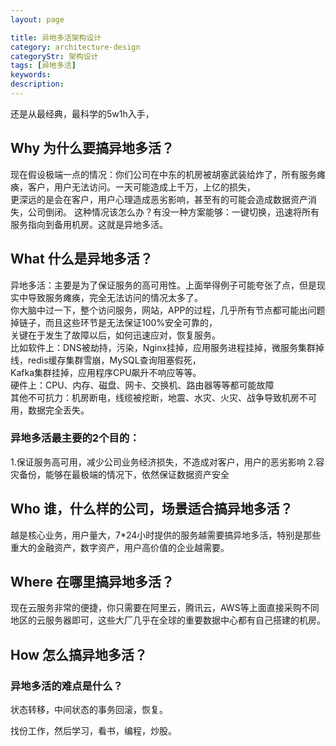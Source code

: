 ```yaml
---
layout: page

title: 异地多活架构设计
category: architecture-design
categoryStr: 架构设计
tags: [异地多活]
keywords:
description:
---
```


还是从最经典，最科学的5w1h入手，
## Why 为什么要搞异地多活？
现在假设极端一点的情况：你们公司在中东的机房被胡塞武装给炸了，所有服务瘫痪，客户，用户无法访问。一天可能造成上千万，上亿的损失，  
更深远的是会在客户，用户心理造成恶劣影响，甚至有的可能会造成数据资产消失，公司倒闭。
这种情况该怎么办？有没一种方案能够：一键切换，迅速将所有服务指向到备用机房。这就是异地多活。

## What 什么是异地多活？
异地多活：主要是为了保证服务的高可用性。上面举得例子可能夸张了点，但是现实中导致服务瘫痪，完全无法访问的情况太多了。  
你大脑中过一下，整个访问服务，网站，APP的过程，几乎所有节点都可能出问题掉链子，而且这些环节是无法保证100%安全可靠的，  
关键在于发生了故障以后，如何迅速应对，恢复服务。   
比如软件上：DNS被劫持，污染，Nginx挂掉，应用服务进程挂掉，微服务集群掉线，redis缓存集群雪崩，MySQL查询阻塞假死，  
Kafka集群挂掉，应用程序CPU飙升不响应等等。   
硬件上：CPU、内存、磁盘、网卡、交换机、路由器等等都可能故障  
其他不可抗力：机房断电，线缆被挖断，地震、水灾、火灾、战争导致机房不可用，数据完全丢失。  

### 异地多活最主要的2个目的：
1.保证服务高可用，减少公司业务经济损失，不造成对客户，用户的恶劣影响
2.容灾备份，能够在最极端的情况下，依然保证数据资产安全

## Who 谁，什么样的公司，场景适合搞异地多活？
越是核心业务，用户量大，7*24小时提供的服务越需要搞异地多活，特别是那些重大的金融资产，数字资产，用户高价值的企业越需要。
## Where 在哪里搞异地多活？
现在云服务非常的便捷，你只需要在阿里云，腾讯云，AWS等上面直接采购不同地区的云服务器即可，这些大厂几乎在全球的重要数据中心都有自己搭建的机房。
## How 怎么搞异地多活？
### 异地多活的难点是什么？
状态转移，中间状态的事务回滚，恢复。

找份工作，然后学习，看书，编程，炒股。






